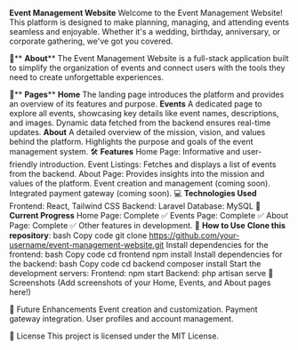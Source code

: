**Event Management Website**
Welcome to the Event Management Website! This platform is designed to make planning, managing, and attending events seamless and enjoyable. Whether it's a wedding, birthday, anniversary, or corporate gathering, we've got you covered.

🚀** **About****
The Event Management Website is a full-stack application built to simplify the organization of events and connect users with the tools they need to create unforgettable experiences.

🌟** **Pages****
**Home**
The landing page introduces the platform and provides an overview of its features and purpose.
**Events**
A dedicated page to explore all events, showcasing key details like event names, descriptions, and images.
Dynamic data fetched from the backend ensures real-time updates.
**About**
A detailed overview of the mission, vision, and values behind the platform.
Highlights the purpose and goals of the event management system.
🛠️ **Features**
Home Page: Informative and user-friendly introduction.
Event Listings: Fetches and displays a list of events from the backend.
About Page: Provides insights into the mission and values of the platform.
 Event creation and management (coming soon).
 Integrated payment gateway (coming soon).
💻 **Technologies Used**
Frontend: React, Tailwind CSS
Backend: Laravel
Database: MySQL
🚧 **Current Progress**
Home Page: Complete ✅
Events Page: Complete ✅
About Page: Complete ✅
Other features in development.
📝 **How to Use**
**Clone this repository**:
bash
Copy code
git clone https://github.com/your-username/event-management-website.git
Install dependencies for the frontend:
bash
Copy code
cd frontend
npm install
Install dependencies for the backend:
bash
Copy code
cd backend
composer install
Start the development servers:
Frontend: npm start
Backend: php artisan serve
📸 Screenshots
(Add screenshots of your Home, Events, and About pages here!)

📣 Future Enhancements
Event creation and customization.
Payment gateway integration.
User profiles and account management.

🔗 License
This project is licensed under the MIT License.

